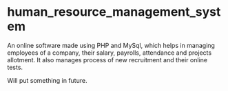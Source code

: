 # human_resource_management_system
An online software made using PHP and MySql, which helps in managing employees of a company, their salary, payrolls, attendance and projects allotment. It also manages process of new recruitment and their online tests.

Will put something in future.
